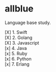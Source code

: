 # allblue
Language base study.

[X] 1. Swift  
[X] 2. Golang  
[X] 3. Javascript  
[x] 4. Java  
[x] 5. Ruby  
[x] 6. Python  
[x] 7. Erlang  



